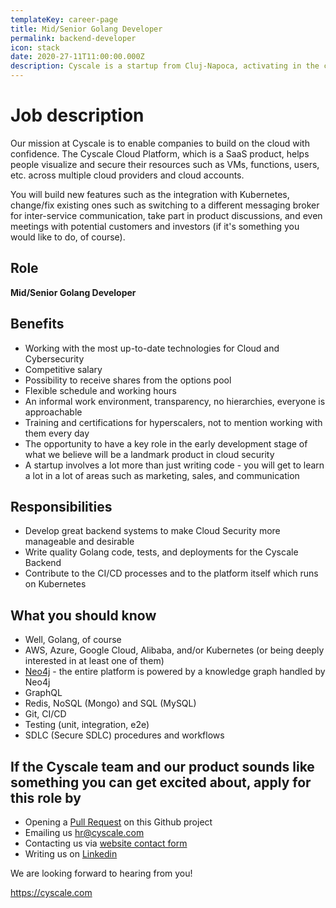 ```yaml
---
templateKey: career-page
title: Mid/Senior Golang Developer
permalink: backend-developer
icon: stack
date: 2020-27-11T11:00:00.000Z
description: Cyscale is a startup from Cluj-Napoca, activating in the cloud cybersecurity industry. We are looking for an experienced backend developer.
---
```


# Job description

Our mission at Cyscale is to enable companies to build on the cloud with confidence. The Cyscale Cloud Platform, which is a SaaS product, helps people visualize and secure their resources such as VMs, functions, users, etc. across multiple cloud providers and cloud accounts.

You will build new features such as the integration with Kubernetes, change/fix existing ones such as switching to a different messaging broker for inter-service communication, take part in product discussions, and even meetings with potential customers and investors (if it's something you would like to do, of course).

## Role

**Mid/Senior Golang Developer**

## Benefits

-   Working with the most up-to-date technologies for Cloud and Cybersecurity
-   Competitive salary
-   Possibility to receive shares from the options pool
-   Flexible schedule and working hours
-   An informal work environment, transparency, no hierarchies, everyone is approachable
-   Training and certifications for hyperscalers, not to mention working with them every day
-   The opportunity to have a key role in the early development stage of what we believe will be a landmark product in cloud security
-   A startup involves a lot more than just writing code - you will get to learn a lot in a lot of areas such as marketing, sales, and communication

## Responsibilities

-   Develop great backend systems to make Cloud Security more manageable and desirable
-   Write quality Golang code, tests, and deployments for the Cyscale Backend
-   Contribute to the CI/CD processes and to the platform itself which runs on Kubernetes

## What you should know

-   Well, Golang, of course
-   AWS, Azure, Google Cloud, Alibaba, and/or Kubernetes (or being deeply interested in at least one of them)
-   [Neo4j](https://neo4j.com/docs/getting-started/current/) - the entire platform is powered by a knowledge graph handled by Neo4j
-   GraphQL
-   Redis, NoSQL (Mongo) and SQL (MySQL)
-   Git, CI/CD
-   Testing (unit, integration, e2e)
-   SDLC (Secure SDLC) procedures and workflows

## If the Cyscale team and our product sounds like something you can get excited about, apply for this role by

-   Opening a [Pull Request](https://github.com/cyscale/careers/pulls) on this Github project
-   Emailing us [hr@cyscale.com](mailto:hr@cyscale.com)
-   Contacting us via [website contact form](https://cyscale.com/contact)
-   Writing us on [Linkedin](https://www.linkedin.com/company/cyscale)

We are looking forward to hearing from you!

https://cyscale.com
